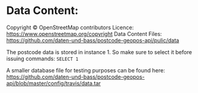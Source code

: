 # Data Content:
Copyright © OpenStreetMap contributors
Licence: https://www.openstreetmap.org/copyright
Data Content Files: https://github.com/daten-und-bass/postcode-geopos-api/pulic/data

The postcode data is stored in instance 1. So make sure to select it before issuing commands:
`SELECT 1`

A smaller database file for testing purposes can be found here:
https://github.com/daten-und-bass/postcode-geopos-api/blob/master/config/travis/data.tar
